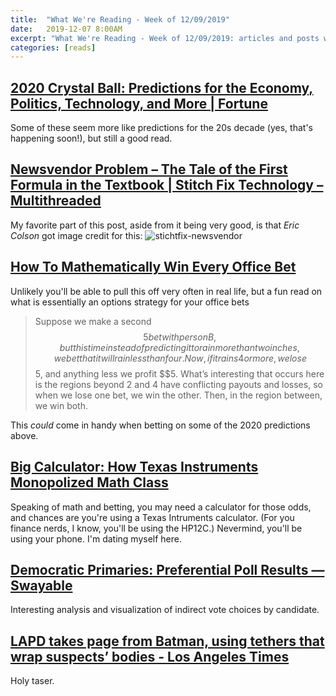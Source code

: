 ```yaml
---
title:  "What We're Reading - Week of 12/09/2019"
date:   2019-12-07 8:00AM
excerpt: "What We're Reading - Week of 12/09/2019: articles and posts we enjoyed "
categories: [reads]
---
```


## [2020 Crystal Ball: Predictions for the Economy, Politics, Technology, and More | Fortune](https://fortune.com/2019/12/02/2020-predictions-recession-presidential-race-technology-climate-change/)
Some of these seem more like predictions for the 20s decade (yes, that's happening soon!), but still a good read.

## [Newsvendor Problem – The Tale of the First Formula in the Textbook | Stitch Fix Technology – Multithreaded](https://multithreaded.stitchfix.com/blog/2019/11/21/newsvendor-model/)

My favorite part of this post, aside from it being very good, is that *Eric Colson* got image credit for this:
![stichtfix-newsvendor](https://multithreaded.stitchfix.com/assets/posts/2019-10-31-newsvendor-model/newsvendor-header.png)

## [How To Mathematically Win Every Office Bet](https://medium.com/swlh/how-to-mathematically-win-every-office-bet-bf9727f87395)

Unlikely you'll be able to pull this off very often in real life, but a fun read on what is essentially an options strategy for your office bets
> Suppose we make a second $$5 bet with person B, but this time instead of predicting it to rain more than two inches, we bet that it will rain less than four. Now, if it rains 4 or more, we lose $$5, and anything less we profit $$5. What’s interesting that occurs here is the regions beyond 2 and 4 have conflicting payouts and losses, so when we lose one bet, we win the other. Then, in the region between, we win both.

This *could* come in handy when betting on some of the 2020 predictions above.

## [Big Calculator: How Texas Instruments Monopolized Math Class](https://gen.medium.com/big-calculator-how-texas-instruments-monopolized-math-class-67ee165045dc)

Speaking of math and betting, you may need a calculator for those odds, and chances are you're using a Texas Intruments calculator. (For you finance nerds, I know, you'll be using the HP12C.)
Nevermind, you'll be using your phone. I'm dating myself here.

## [Democratic Primaries: Preferential Poll Results — Swayable](https://swayable.com/insights/primaries2019)

Interesting analysis and visualization of indirect vote choices by candidate.

## [LAPD takes page from Batman, using tethers that wrap suspects’ bodies - Los Angeles Times](https://www.latimes.com/california/story/2019-12-03/lapd-new-restraint-device)
Holy taser.